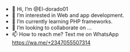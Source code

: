 - 👋 Hi, I’m @El-dorado01
- 👀 I’m interested in Web and app development.
- 🌱 I’m currently learning PHP frameworks.
- 💞️ I’m looking to collaborate on ...
- 📫 How to reach me? Text me on WhatsApp https://wa.me/+2347055507314

<!---
El-dorado01/El-dorado01 is a ✨ special ✨ repository because its `README.md` (this file) appears on your GitHub profile.
You can click the Preview link to take a look at your changes.
--->
